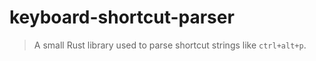 # keyboard-shortcut-parser

> A small Rust library used to parse shortcut strings like `ctrl+alt+p`.
